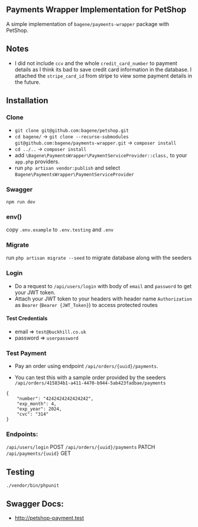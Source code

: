 ## Payments Wrapper Implementation for PetShop

A simple implementation of `bagene/payments-wrapper` package with PetShop.

## Notes

- I did not include `ccv` and the whole `credit_card_number` to payment details as I think its bad to save credit card information in the database. I attached the `stripe_card_id` from stripe to view some payment details in the future.

## Installation
### Clone

- `git clone git@github.com:bagene/petshop.git`
- `cd bagene/` -> `git clone --recurse-submodules git@github.com:bagene/payments-wrapper.git` -> `composer install`
- `cd ../..` -> `composer install`
- add `\Bagene\PaymentsWrapper\PaymentServiceProvider::class,` to your `app.php` providers.
- run `php artisan vendor:publish` and select `Bagene\PaymentsWrapper\PaymentServiceProvider`

### Swagger

`npm run dev`
### env()

copy `.env.example` to `.env.testing` and `.env`

### Migrate

run `php artisan migrate --seed` to migrate database along with the seeders

### Login

- Do a request to `/api/users/login` with body of `email` and `password` to get your JWT token. 
- Attach your JWT token to your headers with header name `Authorization` as `Bearer` (`Bearer {JWT_Token}`) to access protected routes
#### Test Credentials

- email => `test@buckhill.co.uk`
- password => `userpassword`

### Test Payment

- Pay an order using endpoint `/api/orders/{uuid}/payments`.

- You can test this with a sample order provided by the seeders `/api/orders/415834b1-a411-4470-b944-5ab423fadbae/payments`

```
{
    "number": "4242424242424242",
    "exp_month": 4,
    "exp_year": 2024,
    "cvc": "314"
}
```

### Endpoints:

`/api/users/login` POST
`/api/orders/{uuid}/payments` PATCH
`/api/payments/{uuid}` GET

## Testing

`./vendor/bin/phpunit`

## Swagger Docs:

- http://petshop-payment.test